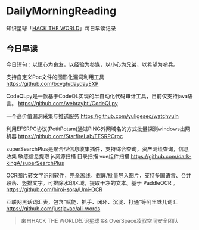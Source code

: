 # DailyMorningReading

知识星球「[HACK THE WORLD](https://public.zsxq.com/groups/225824414251.html)」每日早读记录

## 今日早读

今日短句：以恒心为良友，以经验为参谋，以小心为兄弟，以希望为哨兵。

支持自定义Poc文件的图形化漏洞利用工具
https://github.com/bcvgh/daydayEXP

CodeQLpy是一款基于CodeQL实现的半自动化代码审计工具，目前仅支持java语言。
https://github.com/webraybtl/CodeQLpy

一个高价值漏洞采集与推送服务
https://github.com/yuligesec/watchvuln

利用EFSRPC协议(PetitPotam)通过PING外网域名的方式批量探测windows出网机器
https://github.com/StarfireLab/EFSRPCrpc

superSearchPlus是聚合型信息收集插件，支持综合查询，资产测绘查询，信息收集 敏感信息提取 js资源扫描 目录扫描 vue组件扫描
https://github.com/dark-kingA/superSearchPlus

OCR图片转文字识别软件，完全离线。截屏/批量导入图片，支持多国语言、合并段落、竖排文字。可排除水印区域，提取干净的文本。基于 PaddleOCR 。
https://github.com/hiroi-sora/Umi-OCR

互联网黑话词汇表，包含“赋能、抓手、闭环、沉淀、打通”等阿里味儿词汇
https://github.com/justjavac/ali-words

> 来自HACK THE WORLD知识星球 && OverSpace凌驭空间安全团队
